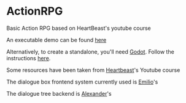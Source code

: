 # ActionRPG
Basic Action RPG based on HeartBeast's youtube course

An executable demo can be found [here](https://github.com/Sir-Danksalot/ActionRPG_Demo)

Alternatively, to create a standalone, you'll need [Godot](https://godotengine.org/). 
Follow the instructions [here](https://docs.godotengine.org/en/stable/getting_started/workflow/export/exporting_projects.html).

Some resources have been taken from [Heartbeast](https://github.com/uheartbeast/youtube-tutorials/tree/master/Action%20RPG)'s Youtube course

The dialogue box frontend system currently used is [Emilio](https://github.com/coppolaemilio/godot-simple-dialog)'s

The dialogue tree backend is [Alexander](https://github.com/EmAlexander/DialogueTreePlugin)'s
